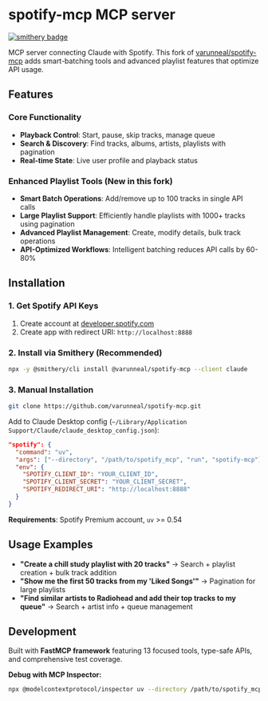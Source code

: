 # spotify-mcp MCP server

[![smithery badge](https://smithery.ai/badge/@varunneal/spotify-mcp)](https://smithery.ai/server/@varunneal/spotify-mcp)

MCP server connecting Claude with Spotify. This fork of [varunneal/spotify-mcp](https://github.com/varunneal/spotify-mcp) adds smart-batching tools and advanced playlist features that optimize API usage.

## Features

### Core Functionality
- **Playback Control**: Start, pause, skip tracks, manage queue
- **Search & Discovery**: Find tracks, albums, artists, playlists with pagination  
- **Real-time State**: Live user profile and playback status

### Enhanced Playlist Tools (New in this fork)
- **Smart Batch Operations**: Add/remove up to 100 tracks in single API calls
- **Large Playlist Support**: Efficiently handle playlists with 1000+ tracks using pagination
- **Advanced Playlist Management**: Create, modify details, bulk track operations
- **API-Optimized Workflows**: Intelligent batching reduces API calls by 60-80%

## Installation

### 1. Get Spotify API Keys
1. Create account at [developer.spotify.com](https://developer.spotify.com/)
2. Create app with redirect URI: `http://localhost:8888`

### 2. Install via Smithery (Recommended)
```bash
npx -y @smithery/cli install @varunneal/spotify-mcp --client claude
```

### 3. Manual Installation
```bash
git clone https://github.com/varunneal/spotify-mcp.git
```

Add to Claude Desktop config (`~/Library/Application Support/Claude/claude_desktop_config.json`):
```json
"spotify": {
  "command": "uv",
  "args": ["--directory", "/path/to/spotify_mcp", "run", "spotify-mcp"],
  "env": {
    "SPOTIFY_CLIENT_ID": "YOUR_CLIENT_ID",
    "SPOTIFY_CLIENT_SECRET": "YOUR_CLIENT_SECRET",
    "SPOTIFY_REDIRECT_URI": "http://localhost:8888"
  }
}
```

**Requirements**: Spotify Premium account, `uv` >= 0.54

## Usage Examples

- **"Create a chill study playlist with 20 tracks"** → Search + playlist creation + bulk track addition
- **"Show me the first 50 tracks from my 'Liked Songs'"** → Pagination for large playlists  
- **"Find similar artists to Radiohead and add their top tracks to my queue"** → Search + artist info + queue management

## Development

Built with **FastMCP framework** featuring 13 focused tools, type-safe APIs, and comprehensive test coverage.

**Debug with MCP Inspector:**
```bash
npx @modelcontextprotocol/inspector uv --directory /path/to/spotify_mcp run spotify-mcp
```
